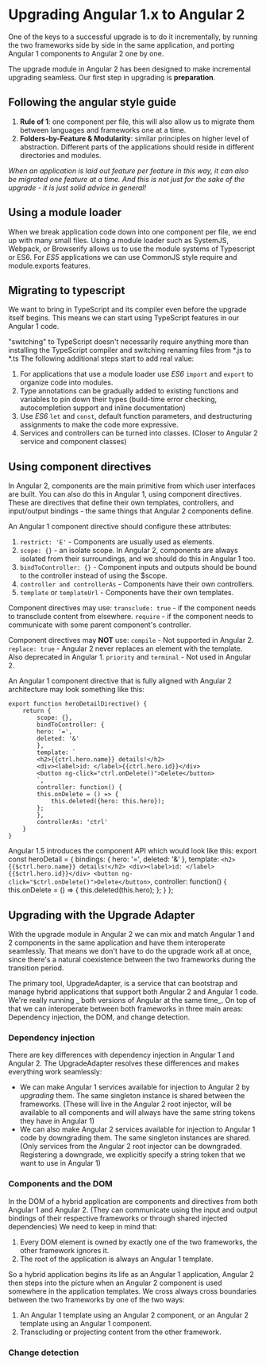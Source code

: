 # Upgrading Angular 1.x to Angular 2

One of the keys to a successful upgrade is to do it incrementally, 
by running the two frameworks side by side in the same application, 
and porting Angular 1 components to Angular 2 one by one. 

The upgrade module in Angular 2 has been designed to make incremental upgrading seamless.
Our first step in upgrading is **preparation**.

## Following the angular style guide

1. **Rule of 1**: one component per file, this will also allow us to migrate them between languages and frameworks one at a time.
2. **Folders-by-Feature & Modularity**: similar principles on higher level of abstraction. 
Different parts of the applications should reside in different directories and modules.

_When an application is laid out feature per feature in this way, it can also be migrated one feature at a time. And this is not just for the sake of the upgrade - it is just solid advice in general!_

## Using a module loader

When we break application code down into one component per file, we end up with many small files. 
Using a module loader such as SystemJS, Webpack, or Browserify allows us to use the module systems of Typescript or ES6.
For *ES5* applications we can use CommonJS style require and module.exports features.

## Migrating to typescript

We want to bring in TypeScript and its compiler even before the upgrade itself begins.
This means we can start using TypeScript features in our Angular 1 code.

"switching" to TypeScript doesn't necessarily require anything more than installing the TypeScript compiler and switching renaming files from *.js to *.ts
The following additional steps start to add real value:

1. For applications that use a module loader use *ES6* `import` and `export` to organize code into modules.
2. Type annotations can be gradually added to existing functions and variables to pin down their types (build-time error checking, autocompletion support and inline documentation)
3. Use *ES6* `let` and `const`, default function parameters, and destructuring assignments to make the code more expressive.
4. Services and controllers can be turned into classes. (Closer to Angular 2 service and component classes)

## Using component directives

In Angular 2, components are the main primitive from which user interfaces are built. 
You can also do this in Angular 1, using component directives. These are directives that define their own templates, controllers, and input/output bindings - the same things that Angular 2 components define.

An Angular 1 component directive should configure these attributes:

1. `restrict: 'E'` - Components are usually used as elements.
2. `scope: {}` - an isolate scope. In Angular 2, components are always isolated from their surroundings, and we should do this in Angular 1 too.
3. `bindToController: {}` - Component inputs and outputs should be bound to the controller instead of using the $scope.
4. `controller and controllerAs` - Components have their own controllers.
5. `template` or `templateUrl` - Components have their own templates.

Component directives may use: 
`transclude: true` - if the component needs to transclude content from elsewhere.
`require` - if the component needs to communicate with some parent component's controller.

Component directives may **NOT** use: 
`compile` - Not supported in Angular 2.
`replace: true` - Angular 2 never replaces an element with the template. Also deprecated in Angular 1.
`priority` and `terminal` - Not used in Angular 2.

An Angular 1 component directive that is fully aligned with Angular 2 architecture may look something like this:

    export function heroDetailDirective() {
        return {
            scope: {},
            bindToController: {
            hero: '=',
            deleted: '&'
            },
            template: `
            <h2>{{ctrl.hero.name}} details!</h2>
            <div><label>id: </label>{{ctrl.hero.id}}</div>
            <button ng-click="ctrl.onDelete()">Delete</button>
            `,
            controller: function() {
            this.onDelete = () => {
                this.deleted({hero: this.hero});
            };
            },
            controllerAs: 'ctrl'
        }
    }

Angular 1.5 introduces the component API which would look like this:
    export const heroDetail = {
        bindings: {
            hero: '=',
            deleted: '&'
        },
        template: `
            <h2>{{$ctrl.hero.name}} details!</h2>
            <div><label>id: </label>{{$ctrl.hero.id}}</div>
            <button ng-click="$ctrl.onDelete()">Delete</button>
        `,
        controller: function() {
            this.onDelete = () => {
            this.deleted(this.hero);
            };
        }
    };

## Upgrading with the Upgrade Adapter

With the upgrade module in Angular 2 we can mix and match Angular 1 and 2 components in the same application and have them interoperate seamlessly. 
That means we don't have to do the upgrade work all at once, since there's a natural coexistence between the two frameworks during the transition period.

The primary tool, UpgradeAdapter, is a service that can bootstrap and manage hybrid applications that support both Angular 2 and Angular 1 code.
We're really running _ both versions of Angular at the same time_. On top of that we can interoperate between both frameworks in three main areas: Dependency injection, the DOM, and change detection.

### Dependency injection

There are key differences with dependency injection in Angular 1 and Angular 2. The UpgradeAdapter resolves these differences and makes everything work seamlessly:
* We can make Angular 1 services available for injection to Angular 2 by _upgrading_ them. The same singleton instance is shared between the frameworks. (These will live in the Angular 2 root injector, will be available to all components and will always have the same string tokens they have in Angular 1)
* We can also make Angular 2 services available for injection to Angular 1 code by downgrading them. The same singleton instances are shared. (Only services from the Angular 2 root injector can be downgraded. Registering a downgrade, we explicitly specify a string token that we want to use in Angular 1)

### Components and the DOM

In the DOM of a hybrid application are components and directives from both Angular 1 and Angular 2. (They can communicate using the input and output bindings of their respective frameworks or through shared injected dependencies)
We need to keep in mind that:
1. Every DOM element is owned by exactly one of the two frameworks, the other framework ignores it. 
2. The root of the application is always an Angular 1 template.

So a hybrid application begins its life as an Angular 1 application, Angular 2 then steps into the picture when an Angular 2 component is used somewhere in the application templates.
We cross always cross boundaries between the two frameworks by one of the two ways:
1. An Angular 1 template using an Angular 2 component, or an Angular 2 template using an Angular 1 component.
2. Transcluding or projecting content from the other framework.

### Change detection

